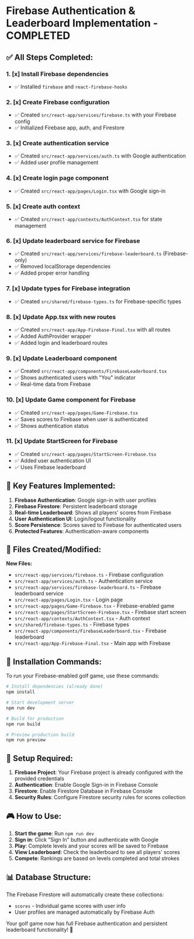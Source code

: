# Firebase Authentication & Leaderboard Implementation - COMPLETED

## ✅ All Steps Completed:

### 1. [x] Install Firebase dependencies
- ✅ Installed `firebase` and `react-firebase-hooks`

### 2. [x] Create Firebase configuration
- ✅ Created `src/react-app/services/firebase.ts` with your Firebase config
- ✅ Initialized Firebase app, auth, and Firestore

### 3. [x] Create authentication service
- ✅ Created `src/react-app/services/auth.ts` with Google authentication
- ✅ Added user profile management

### 4. [x] Create login page component
- ✅ Created `src/react-app/pages/Login.tsx` with Google sign-in

### 5. [x] Create auth context
- ✅ Created `src/react-app/contexts/AuthContext.tsx` for state management

### 6. [x] Update leaderboard service for Firebase
- ✅ Created `src/react-app/services/firebase-leaderboard.ts` (Firebase-only)
- ✅ Removed localStorage dependencies
- ✅ Added proper error handling

### 7. [x] Update types for Firebase integration
- ✅ Created `src/shared/firebase-types.ts` for Firebase-specific types

### 8. [x] Update App.tsx with new routes
- ✅ Created `src/react-app/App-Firebase-Final.tsx` with all routes
- ✅ Added AuthProvider wrapper
- ✅ Added login and leaderboard routes

### 9. [x] Update Leaderboard component
- ✅ Created `src/react-app/components/FirebaseLeaderboard.tsx`
- ✅ Shows authenticated users with "You" indicator
- ✅ Real-time data from Firebase

### 10. [x] Update Game component for Firebase
- ✅ Created `src/react-app/pages/Game-Firebase.tsx`
- ✅ Saves scores to Firebase when user is authenticated
- ✅ Shows authentication status

### 11. [x] Update StartScreen for Firebase
- ✅ Created `src/react-app/pages/StartScreen-Firebase.tsx`
- ✅ Added user authentication UI
- ✅ Uses Firebase leaderboard

## 🎯 Key Features Implemented:

1. **Firebase Authentication**: Google sign-in with user profiles
2. **Firebase Firestore**: Persistent leaderboard storage
3. **Real-time Leaderboard**: Shows all players' scores from Firebase
4. **User Authentication UI**: Login/logout functionality
5. **Score Persistence**: Scores saved to Firebase for authenticated users
6. **Protected Features**: Authentication-aware components

## 📁 Files Created/Modified:

**New Files:**
- `src/react-app/services/firebase.ts` - Firebase configuration
- `src/react-app/services/auth.ts` - Authentication service
- `src/react-app/services/firebase-leaderboard.ts` - Firebase leaderboard service
- `src/react-app/pages/Login.tsx` - Login page
- `src/react-app/pages/Game-Firebase.tsx` - Firebase-enabled game
- `src/react-app/pages/StartScreen-Firebase.tsx` - Firebase start screen
- `src/react-app/contexts/AuthContext.tsx` - Auth context
- `src/shared/firebase-types.ts` - Firebase types
- `src/react-app/components/FirebaseLeaderboard.tsx` - Firebase leaderboard
- `src/react-app/App-Firebase-Final.tsx` - Main app with Firebase

## 🚀 Installation Commands:

To run your Firebase-enabled golf game, use these commands:

```bash
# Install dependencies (already done)
npm install

# Start development server
npm run dev

# Build for production
npm run build

# Preview production build
npm run preview
```

## 🔧 Setup Required:

1. **Firebase Project**: Your Firebase project is already configured with the provided credentials
2. **Authentication**: Enable Google Sign-in in Firebase Console
3. **Firestore**: Enable Firestore Database in Firebase Console
4. **Security Rules**: Configure Firestore security rules for scores collection

## 🎮 How to Use:

1. **Start the game**: Run `npm run dev`
2. **Sign in**: Click "Sign In" button and authenticate with Google
3. **Play**: Complete levels and your scores will be saved to Firebase
4. **View Leaderboard**: Check the leaderboard to see all players' scores
5. **Compete**: Rankings are based on levels completed and total strokes

## 📊 Database Structure:

The Firebase Firestore will automatically create these collections:
- `scores` - Individual game scores with user info
- User profiles are managed automatically by Firebase Auth

Your golf game now has full Firebase authentication and persistent leaderboard functionality! 🎉

